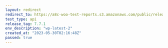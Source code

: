 ```yaml
---
layout: redirect
redirect_to: https://a8c-woo-test-reports.s3.amazonaws.com/public/release/7.7.1/wp-latest-2/api/index.html
test_type: api
release_tag: 7.7.1
env_description: "wp-latest-2"
created_at: "2023-05-30T02:16:48Z"
passed: true
---
```

